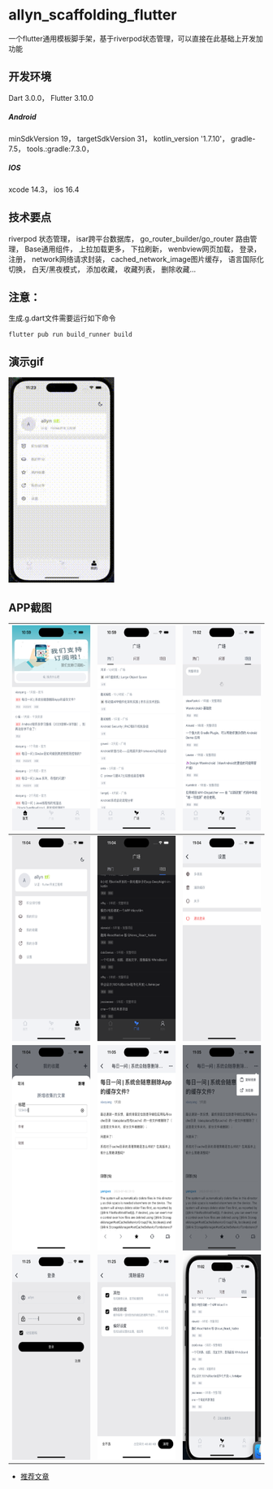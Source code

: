 # allyn_scaffolding_flutter
一个flutter通用模板脚手架，基于riverpod状态管理，可以直接在此基础上开发加功能

## 开发环境
Dart  3.0.0，
Flutter 3.10.0
##### Android 
minSdkVersion 19，
targetSdkVersion 31，
kotlin_version  '1.7.10'，
gradle-7.5，
tools.:gradle:7.3.0，
##### IOS
xcode 14.3，
ios 16.4

## 技术要点
riverpod 状态管理，     isar跨平台数据库，   go_router_builder/go_router 路由管理，  Base通用组件，  上拉加载更多，   下拉刷新，  wenbview网页加载，  登录，   注册，
network网络请求封装，   cached_network_image图片缓存，  语言国际化切换，   白天/黑夜模式，   添加收藏，  收藏列表，    删除收藏...

## 注意：
生成.g.dart文件需要运行如下命令
```
flutter pub run build_runner build
```
## 演示gif
<img src="https://github.com/Allyns/allyn_scaffolding_flutter/blob/main/screenshots/1689953337767_1_1_1.gif" width="208" height="404">

## APP截图
| <img src="https://github.com/Allyns/allyn_scaffolding_flutter/blob/main/screenshots/2023-07-21 at 22.59.02.png" width="208" height="404"> |<img src="https://github.com/Allyns/allyn_scaffolding_flutter/blob/main/screenshots/2023-07-21 at 22.59.05.png" width="208" height="404"> | <img src="https://github.com/Allyns/allyn_scaffolding_flutter/blob/main/screenshots/2023-07-21 at 23.02.23.png" width="208" height="404"> |
| --- | --- | --- |
| <img src="https://github.com/Allyns/allyn_scaffolding_flutter/blob/main/screenshots/2023-07-21 at 23.04.02.png" width="208" height="404">  |   <img src="https://github.com/Allyns/allyn_scaffolding_flutter/blob/main/screenshots/2023-07-21 at 23.04.16.png" width="208" height="404">  |  <img src="https://github.com/Allyns/allyn_scaffolding_flutter/blob/main/screenshots/2023-07-21 at 23.04.31.png" width="208" height="404">   |
| <img src="https://github.com/Allyns/allyn_scaffolding_flutter/blob/main/screenshots/2023-07-21 at 23.04.48.png" width="208" height="404">  |   <img src="https://github.com/Allyns/allyn_scaffolding_flutter/blob/main/screenshots/2023-07-21 at 23.05.02.png" width="208" height="404">  |  <img src="https://github.com/Allyns/allyn_scaffolding_flutter/blob/main/screenshots/2023-07-21 at 23.05.05.png" width="208" height="404">   |
| <img src="https://github.com/Allyns/allyn_scaffolding_flutter/blob/main/screenshots/2023-07-21 at 23.25.16.png" width="208" height="404">  |   <img src="https://github.com/Allyns/allyn_scaffolding_flutter/blob/main/screenshots/2023-07-21 at 23.25.30.png" width="208" height="404">  |  <img src="https://github.com/Allyns/allyn_scaffolding_flutter/blob/main/screenshots/WechatIMG2736.jpg" width="208" height="404">   |



- [推荐文章](https://book.flutterchina.club/#%E7%AC%AC%E4%BA%8C%E7%89%88%E5%8F%98%E5%8C%96)

